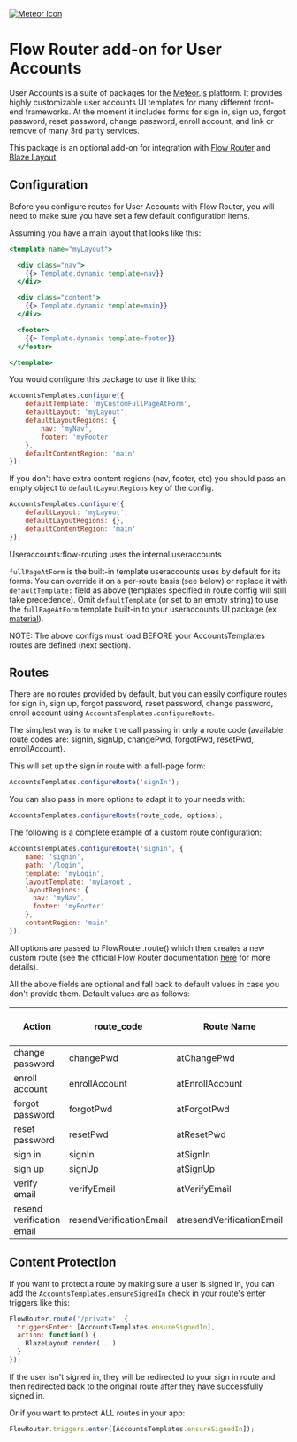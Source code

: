 [![Meteor Icon](http://icon.meteor.com/package/useraccounts:flow-routing)](https://atmospherejs.com/useraccounts/flow-routing)

# Flow Router add-on for User Accounts

User Accounts is a suite of packages for the [Meteor.js](https://www.meteor.com/) platform. It provides highly customizable user accounts UI templates for many different front-end frameworks. At the moment it includes forms for sign in, sign up, forgot password, reset password, change password, enroll account, and link or remove of many 3rd party services.

This package is an optional add-on for integration with [Flow Router][1] and [Blaze Layout][2].

## Configuration

Before you configure routes for User Accounts with Flow Router, you will need to make sure you have set a few default configuration items.  

Assuming you have a main layout that looks like this:

```handlebars
<template name="myLayout">

  <div class="nav">
    {{> Template.dynamic template=nav}}
  </div>

  <div class="content">
    {{> Template.dynamic template=main}}
  </div>

  <footer>
    {{> Template.dynamic template=footer}}
  </footer>

</template>
```

You would configure this package to use it like this:

```js
AccountsTemplates.configure({
    defaultTemplate: 'myCustomFullPageAtForm',
    defaultLayout: 'myLayout',
    defaultLayoutRegions: {
        nav: 'myNav',
        footer: 'myFooter'
    },
    defaultContentRegion: 'main'
});
```

If you don't have extra content regions (nav, footer, etc) you should pass an empty object to ```defaultLayoutRegions``` key of the config.

```js
AccountsTemplates.configure({
    defaultLayout: 'myLayout',
    defaultLayoutRegions: {},
    defaultContentRegion: 'main'
});
```

Useraccounts:flow-routing uses the internal useraccounts

```fullPageAtForm``` is the built-in template useraccounts uses by default for its forms. You can override it on a per-route basis (see below) or replace it with ```defaultTemplate:``` field as above (templates specified in route config will still take precedence).  Omit ```defaultTemplate``` (or set to an empty string) to use the ```fullPageAtForm``` template built-in to your useraccounts UI package (ex [material](https://github.com/meteor-useraccounts/materialize/blob/master/lib/full_page_at_form.html)).

NOTE: The above configs must load BEFORE your AccountsTemplates routes are defined (next section).

## Routes

There are no routes provided by default, but you can easily configure routes for sign in, sign up, forgot password, reset password, change password, enroll account using `AccountsTemplates.configureRoute`.  

The simplest way is to make the call passing in only a route code (available route codes are: signIn, signUp, changePwd, forgotPwd, resetPwd, enrollAccount).

This will set up the sign in route with a full-page form:

```js
AccountsTemplates.configureRoute('signIn');
```

You can also pass in more options to adapt it to your needs with:

```js
AccountsTemplates.configureRoute(route_code, options);
```

The following is a complete example of a custom route configuration:

```js
AccountsTemplates.configureRoute('signIn', {
    name: 'signin',
    path: '/login',
    template: 'myLogin',
    layoutTemplate: 'myLayout',
    layoutRegions: {
      nav: 'myNav',
      footer: 'myFooter'
    },
    contentRegion: 'main'
});
```

All options are passed to FlowRouter.route() which then creates a new custom route (see the official Flow Router documentation [here](https://atmospherejs.com/kadira/flow-router) for more details).  

All the above fields are optional and fall back to default values in case you don't provide them. Default values are as follows:

| Action          | route_code    | Route Name      | Route Path       | Template       | Redirect after Timeout |
| --------------- | ------------- | --------------- | ---------------  | -------------- |:----------------------:|
| change password | changePwd     | atChangePwd     | /change-password | fullPageAtForm |                        |
| enroll account  | enrollAccount | atEnrollAccount | /enroll-account  | fullPageAtForm |            X           |
| forgot password | forgotPwd     | atForgotPwd     | /forgot-password | fullPageAtForm |            X           |
| reset password  | resetPwd      | atResetPwd      | /reset-password  | fullPageAtForm |            X           |
| sign in         | signIn        | atSignIn        | /sign-in         | fullPageAtForm |                        |
| sign up         | signUp        | atSignUp        | /sign-up         | fullPageAtForm |                        |
| verify email    | verifyEmail   | atVerifyEmail   | /verify-email    | fullPageAtForm |            X           |
| resend verification email    | resendVerificationEmail   | atresendVerificationEmail   | /send-again    | fullPageAtForm |                        |

## Content Protection

If you want to protect a route by making sure a user is signed in, you can add the `AccountsTemplates.ensureSignedIn` check in your route's enter triggers like this:

```js
FlowRouter.route('/private', {
  triggersEnter: [AccountsTemplates.ensureSignedIn],
  action: function() {
    BlazeLayout.render(...)
  }
});
```

If the user isn't signed in, they will be redirected to your sign in route and then redirected back to the original route after they have successfully signed in.

Or if you want to protect ALL routes in your app:

```js
FlowRouter.triggers.enter([AccountsTemplates.ensureSignedIn]);
```

[1]: https://atmospherejs.com/kadira/flow-router
[2]: https://atmospherejs.com/kadira/blaze-layout
